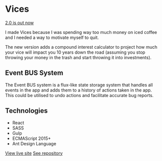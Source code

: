 # Vices

[2.0 is out now](https://vices.me)

I made Vices because I was spending way too much money on iced coffee and I needed a way to motivate myself to quit.

The new version adds a compound interest calculator to project how much your vice will impact you 10 years down the road (assuming you stop throwing your money in the trash and start throwing it into investments).

Event BUS System
----------------

The Event BUS system is a flux-like state storage system that handles all events in the app and adds them to a history of actions taken in the app. This could be utilised to undo actions and facilitate accurate bug reports.

Technologies
------------

*   React
*   SASS
*   Gulp
*   ECMAScript 2015+
*   Ant Design Language

[View live site](https://vices.me) [See repository](https://github.com/3stacks/vices)